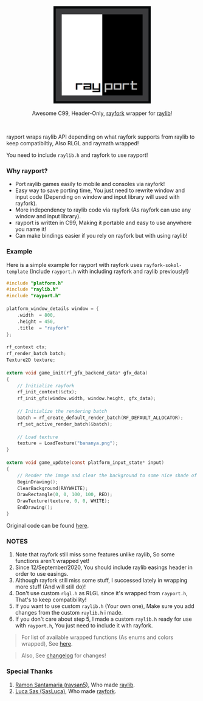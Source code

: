 <div align="center">
    <img src="rayport.png" width="256", height="256">  
    <p>Awesome C99, Header-Only, <a href="https://github.com/SasLuca/rayfork">rayfork</a> wrapper for <a href="https://github.com/raysan5/raylib">raylib</a>!</p>
</div><br>

rayport wraps raylib API depending on what rayfork supports from raylib to keep compatibiltiy, Also RLGL and raymath wrapped!

You need to include `raylib.h` and rayfork to use rayport!

### Why rayport?

- Port raylib games easily to mobile and consoles via rayfork!
- Easy way to save porting time, You just need to rewrite window and input code (Depending on window and input library will used with rayfork).
- More independency to raylib code via rayfork (As rayfork can use any window and input library).
- rayport is written in C99, Making it portable and easy to use anywhere you name it!
- Can make bindings easier if you rely on rayfork but with using raylib!

### Example

Here is a simple example for rayport with rayfork uses `rayfork-sokol-template` (Include `rayport.h` with including rayfork and raylib previously!)

```c
#include "platform.h"
#include "raylib.h"
#include "rayport.h"

platform_window_details window = {
    .width  = 800,
    .height = 450,
    .title  = "rayfork"
};

rf_context ctx;
rf_render_batch batch;
Texture2D texture;

extern void game_init(rf_gfx_backend_data* gfx_data)
{
    // Initialize rayfork
    rf_init_context(&ctx);
    rf_init_gfx(window.width, window.height, gfx_data);

    // Initialize the rendering batch
    batch = rf_create_default_render_batch(RF_DEFAULT_ALLOCATOR);
    rf_set_active_render_batch(&batch);

    // Load texture
    texture = LoadTexture("bananya.png");
}

extern void game_update(const platform_input_state* input)
{
    // Render the image and clear the background to some nice shade of white
    BeginDrawing();
    ClearBackground(RAYWHITE);
    DrawRectangle(0, 0, 100, 100, RED);
    DrawTexture(texture, 0, 0, WHITE);
    EndDrawing();
}
```

Original code can be found [here](https://github.com/SasLuca/rayfork-tests/blob/master/special-setup-tests/simple-glfw/main.c).

### NOTES

1. Note that rayfork still miss some features unlike raylib, So some functions aren't wrapped yet!
2. Since 12/September/2020, You should include raylib easings header in order to use easings.
3. Although rayfork still miss some stuff, I successed lately in wrapping more stuff (And will still do)!
4. Don't use custom `rlgl.h` as RLGL since it's wrapped from `rayport.h`, That's to keep compatibility!
5. If you want to use custom `raylib.h` (Your own one), Make sure you add changes from the custom `raylib.h` i made.
6. If you don't care about step 5, I made a custom `raylib.h` ready for use with `rayport.h`, You just need to include it with rayfork.

> For list of available wrapped functions (As enums and colors wrapped), See [here](https://github.com/Rabios/rayport/blob/master/api.md).

> Also, See [changelog](https://github.com/Rabios/rayport/blob/master/changelog.md) for changes!

### Special Thanks

1. [Ramon Santamaria (raysan5)](https://github.com/raysan5), Who made [raylib](https://github.com/raysan5/raylib).
2. [Luca Sas (SasLuca)](https://github.com/SasLuca), Who made [rayfork](https://github.com/SasLuca/rayfork).
